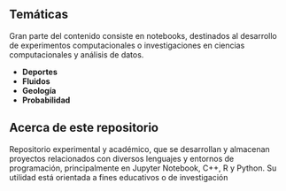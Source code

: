 ## Temáticas

Gran parte del contenido consiste en notebooks, destinados al desarrollo de experimentos computacionales o investigaciones en ciencias computacionales y análisis de datos.

- **Deportes**
- **Fluidos**
- **Geología**
- **Probabilidad**


## Acerca de este repositorio

Repositorio experimental y académico, que se desarrollan y almacenan proyectos relacionados con diversos lenguajes y entornos de programación, principalmente en Jupyter Notebook, C++, R y Python. Su utilidad está orientada a fines educativos o de investigación
